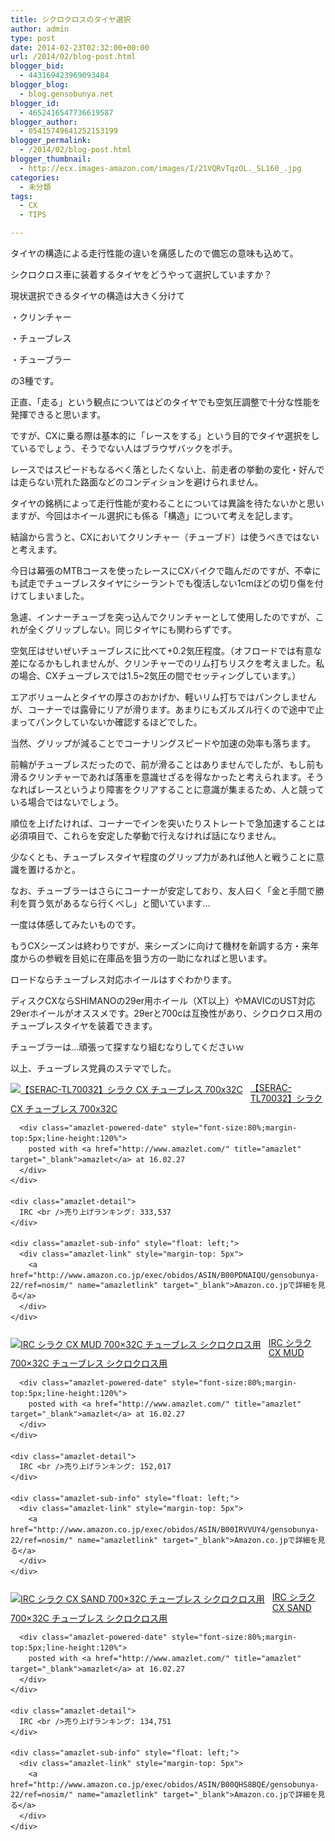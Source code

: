 ```yaml
---
title: シクロクロスのタイヤ選択
author: admin
type: post
date: 2014-02-23T02:32:00+00:00
url: /2014/02/blog-post.html
blogger_bid:
  - 443169423969093484
blogger_blog:
  - blog.gensobunya.net
blogger_id:
  - 4652416547736619587
blogger_author:
  - 05415749641252153199
blogger_permalink:
  - /2014/02/blog-post.html
blogger_thumbnail:
  - http://ecx.images-amazon.com/images/I/21VQRvTqzOL._SL160_.jpg
categories:
  - 未分類
tags:
  - CX
  - TIPS

---
```

タイヤの構造による走行性能の違いを痛感したので備忘の意味も込めて。

シクロクロス車に装着するタイヤをどうやって選択していますか？
  
現状選択できるタイヤの構造は大きく分けて

・クリンチャー
  
・チューブレス
  
・チューブラー

の3種です。
  
正直、「走る」という観点についてはどのタイヤでも空気圧調整で十分な性能を発揮できると思います。

ですが、CXに乗る際は基本的に「レースをする」という目的でタイヤ選択をしているでしょう、そうでない人はブラウザバックをポチ。

レースではスピードもなるべく落としたくない上、前走者の挙動の変化・好んでは走らない荒れた路面などのコンディションを避けられません。

タイヤの銘柄によって走行性能が変わることについては異論を待たないかと思いますが、今回はホイール選択にも係る「構造」について考えを記します。

結論から言うと、CXにおいてクリンチャー（チューブド）は使うべきではないと考えます。

今日は幕張のMTBコースを使ったレースにCXバイクで臨んだのですが、不幸にも試走でチューブレスタイヤにシーラントでも復活しない1cmほどの切り傷を付けてしまいました。
  
急遽、インナーチューブを突っ込んでクリンチャーとして使用したのですが、これが全くグリップしない。同じタイヤにも関わらずです。

空気圧はせいぜいチューブレスに比べて+0.2気圧程度。（オフロードでは有意な差になるかもしれませんが、クリンチャーでのリム打ちリスクを考えました。私の場合、CXチューブレスでは1.5~2気圧の間でセッティングしています。）

エアボリュームとタイヤの厚さのおかげか、軽いリム打ちではパンクしませんが、コーナーでは露骨にリアが滑ります。あまりにもズルズル行くので途中で止まってパンクしていないか確認するほどでした。
  
当然、グリップが減ることでコーナリングスピードや加速の効率も落ちます。

前輪がチューブレスだったので、前が滑ることはありませんでしたが、もし前も滑るクリンチャーであれば落車を意識せざるを得なかったと考えられます。そうなればレースというより障害をクリアすることに意識が集まるため、人と競っている場合ではないでしょう。

順位を上げたければ、コーナーでインを突いたりストレートで急加速することは必須項目で、これらを安定した挙動で行えなければ話になりません。
  
少なくとも、チューブレスタイヤ程度のグリップ力があれば他人と戦うことに意識を置けるかと。

なお、チューブラーはさらにコーナーが安定しており、友人曰く「金と手間で勝利を買う気があるなら行くべし」と聞いています…
  
一度は体感してみたいものです。

もうCXシーズンは終わりですが、来シーズンに向けて機材を新調する方・来年度からの参戦を目処に在庫品を狙う方の一助になればと思います。

ロードならチューブレス対応ホイールはすぐわかります。
  
ディスクCXならSHIMANOの29er用ホイール（XT以上）やMAVICのUST対応29erホイールがオススメです。29erと700cは互換性があり、シクロクロス用のチューブレスタイヤを装着できます。

チューブラーは…頑張って探すなり組むなりしてくださいｗ

以上、チューブレス党員のステマでした。

<div class="amazlet-box" style="margin-bottom:0px;">
  <div class="amazlet-image" style="float:left;margin:0px 12px 1px 0px;">
    <a href="http://www.amazon.co.jp/exec/obidos/ASIN/B00PDNAIQU/gensobunya-22/ref=nosim/" name="amazletlink" target="_blank"><img src="https://images-fe.ssl-images-amazon.com/images/I/21VQRvTqzOL._SL160_.jpg" alt="【SERAC-TL70032】シラク CX チューブレス 700x32C" style="border: none;" /></a>
  </div>
  
  <div class="amazlet-info" style="line-height:120%; margin-bottom: 10px">
    <div class="amazlet-name" style="margin-bottom:10px;line-height:120%">
      <a href="http://www.amazon.co.jp/exec/obidos/ASIN/B00PDNAIQU/gensobunya-22/ref=nosim/" name="amazletlink" target="_blank">【SERAC-TL70032】シラク CX チューブレス 700x32C</a></p> 
      
      <div class="amazlet-powered-date" style="font-size:80%;margin-top:5px;line-height:120%">
        posted with <a href="http://www.amazlet.com/" title="amazlet" target="_blank">amazlet</a> at 16.02.27
      </div>
    </div>
    
    <div class="amazlet-detail">
      IRC <br />売り上げランキング: 333,537
    </div>
    
    <div class="amazlet-sub-info" style="float: left;">
      <div class="amazlet-link" style="margin-top: 5px">
        <a href="http://www.amazon.co.jp/exec/obidos/ASIN/B00PDNAIQU/gensobunya-22/ref=nosim/" name="amazletlink" target="_blank">Amazon.co.jpで詳細を見る</a>
      </div>
    </div>
  </div>
  
  <div class="amazlet-footer" style="clear: left">
  </div>
</div>

<div class="amazlet-box" style="margin-bottom:0px;">
  <div class="amazlet-image" style="float:left;margin:0px 12px 1px 0px;">
    <a href="http://www.amazon.co.jp/exec/obidos/ASIN/B00IRVVUY4/gensobunya-22/ref=nosim/" name="amazletlink" target="_blank"><img src="https://images-fe.ssl-images-amazon.com/images/I/41r5G-kdt-L._SL160_.jpg" alt="IRC シラク CX MUD 700×32C チューブレス シクロクロス用" style="border: none;" /></a>
  </div>
  
  <div class="amazlet-info" style="line-height:120%; margin-bottom: 10px">
    <div class="amazlet-name" style="margin-bottom:10px;line-height:120%">
      <a href="http://www.amazon.co.jp/exec/obidos/ASIN/B00IRVVUY4/gensobunya-22/ref=nosim/" name="amazletlink" target="_blank">IRC シラク CX MUD 700×32C チューブレス シクロクロス用</a></p> 
      
      <div class="amazlet-powered-date" style="font-size:80%;margin-top:5px;line-height:120%">
        posted with <a href="http://www.amazlet.com/" title="amazlet" target="_blank">amazlet</a> at 16.02.27
      </div>
    </div>
    
    <div class="amazlet-detail">
      IRC <br />売り上げランキング: 152,017
    </div>
    
    <div class="amazlet-sub-info" style="float: left;">
      <div class="amazlet-link" style="margin-top: 5px">
        <a href="http://www.amazon.co.jp/exec/obidos/ASIN/B00IRVVUY4/gensobunya-22/ref=nosim/" name="amazletlink" target="_blank">Amazon.co.jpで詳細を見る</a>
      </div>
    </div>
  </div>
  
  <div class="amazlet-footer" style="clear: left">
  </div>
</div>

<div class="amazlet-box" style="margin-bottom:0px;">
  <div class="amazlet-image" style="float:left;margin:0px 12px 1px 0px;">
    <a href="http://www.amazon.co.jp/exec/obidos/ASIN/B00QHS8BQE/gensobunya-22/ref=nosim/" name="amazletlink" target="_blank"><img src="https://images-fe.ssl-images-amazon.com/images/I/41xEsNw4rxL._SL160_.jpg" alt="IRC シラク CX SAND 700×32C チューブレス シクロクロス用" style="border: none;" /></a>
  </div>
  
  <div class="amazlet-info" style="line-height:120%; margin-bottom: 10px">
    <div class="amazlet-name" style="margin-bottom:10px;line-height:120%">
      <a href="http://www.amazon.co.jp/exec/obidos/ASIN/B00QHS8BQE/gensobunya-22/ref=nosim/" name="amazletlink" target="_blank">IRC シラク CX SAND 700×32C チューブレス シクロクロス用</a></p> 
      
      <div class="amazlet-powered-date" style="font-size:80%;margin-top:5px;line-height:120%">
        posted with <a href="http://www.amazlet.com/" title="amazlet" target="_blank">amazlet</a> at 16.02.27
      </div>
    </div>
    
    <div class="amazlet-detail">
      IRC <br />売り上げランキング: 134,751
    </div>
    
    <div class="amazlet-sub-info" style="float: left;">
      <div class="amazlet-link" style="margin-top: 5px">
        <a href="http://www.amazon.co.jp/exec/obidos/ASIN/B00QHS8BQE/gensobunya-22/ref=nosim/" name="amazletlink" target="_blank">Amazon.co.jpで詳細を見る</a>
      </div>
    </div>
  </div>
  
  <div class="amazlet-footer" style="clear: left">
  </div>
</div>

<!-- WP QUADS Content Ad Plugin v. 1.6.0 -->

<div class="quads-location quads-ad1" id="quads-ad1" style="float:none;margin:0px;">
  <!-- gensou-cycle_banner2_AdSense3_1x1_as -->
  
  <ins class="adsbygoogle"
     style="display:block"
     data-ad-client="ca-pub-0056151430743709"
     data-ad-slot="4152578227"
     data-ad-format="auto"></ins>
</div>